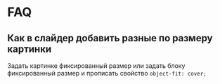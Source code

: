 # FAQ

## Как в слайдер добавить разные по размеру картинки
Задать картинке фиксированный размер или задать блоку фиксированный размер и прописать свойство `object-fit: cover;`